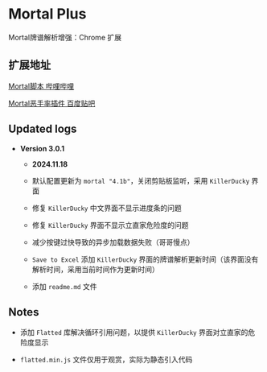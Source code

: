 # Mortal Plus

Mortal牌谱解析增强：Chrome 扩展

## 扩展地址

[Mortal脚本 哔哩哔哩](https://www.bilibili.com/opus/801346640086564869)

[Mortal恶手率插件 百度贴吧](https://tieba.baidu.com/p/8873100433)

## Updated logs

- **Version 3.0.1**

    * **2024.11.18**

    * 默认配置更新为 `mortal "4.1b"`，关闭剪贴板监听，采用 `KillerDucky` 界面

    * 修复 `KillerDucky` 中文界面不显示进度条的问题

    * 修复 `KillerDucky` 界面不显示立直家危险度的问题

    * 减少按键过快导致的异步加载数据失败（哥哥慢点）
    
    * `Save to Excel` 添加 `KillerDucky` 界面的牌谱解析更新时间（该界面没有解析时间，采用当前时间作为更新时间）

    * 添加 `readme.md` 文件

## Notes

- 添加 `Flatted` 库解决循环引用问题，以提供 `KillerDucky` 界面对立直家的危险度显示

- `flatted.min.js` 文件仅用于观赏，实际为静态引入代码